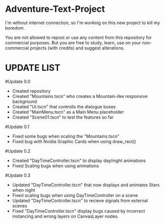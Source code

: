 # Adventure-Text-Project
 I'm without internet connection, so I'm working on this new project to kill my boredom.

 You are not allowed to repost or use any content from this repository for commercial purposes. But you are free to study, learn, use on your non-commercial projects (with credits) and suggest alterations. 

# UPDATE LIST

#Update 0.0
- Created repository
- Created "Mountains.tscn" who creates a Mountain-like responsive background
- Created "UI.tscn" that controlls the dialogue boxes
- Created "MainMenu.tscn" as a Main Menu placeholder
- Created "Scene01.tscn" to test the features so far

#Update 0.1
- Fixed some bugs when scaling the "Mountains.tscn"
- Fixed bug with Nvidia Graphic Cards when using draw_rect()

#Update 0.2
- Created "DayTimeController.tscn" to display day/night animations
- Fixed Scaling bugs when using animations

#Update 0.3
- Updated "DayTimeController.tscn" that now displays and animates Stars when night
- Fixed scaling bugs when using DayTimeController on a scene
- Updated "DayTimeController.tscn" to recieve signals from external scenes
- Fixed "DayTimeController.tscn" display bugs caused by incorrect instancing and wrong layers on CanvasLayer nodes.
